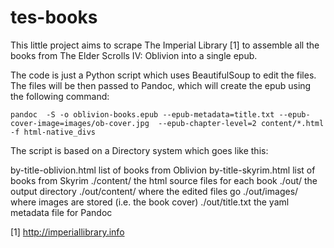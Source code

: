 # tes-books

This little project aims to scrape The Imperial Library [1] to assemble all the books from The Elder Scrolls IV: Oblivion into a single epub.

The code is just a Python script which uses BeautifulSoup to edit the files. The files will be then passed to Pandoc, which will create the epub using the following command:

	pandoc  -S -o oblivion-books.epub --epub-metadata=title.txt --epub-cover-image=images/ob-cover.jpg  --epub-chapter-level=2 content/*.html -f html-native_divs

The script is based on a Directory system which goes like this:

by-title-oblivion.html		list of books from Oblivion
by-title-skyrim.html		list of books from Skyrim
./content/			the html source files for each book
./out/				the output directory
./out/content/			where the edited files go
./out/images/			where images are stored (i.e. the book cover)
./out/title.txt			the yaml metadata file for Pandoc

[1] http://imperiallibrary.info